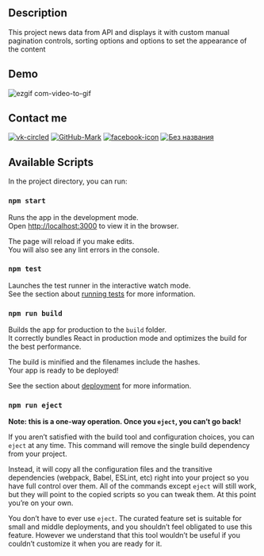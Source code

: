 ## Description

This project news data from API and displays it with custom manual pagination controls, sorting options and options to set the appearance of the content

## Demo

![ezgif com-video-to-gif](https://user-images.githubusercontent.com/58889535/89740747-39ebef80-da94-11ea-9dba-a40f3111be89.gif)

## Contact me

  [![vk-circled](https://user-images.githubusercontent.com/58889535/89698231-c5487200-d928-11ea-9d07-9944325a9a87.png)][1]
  [![GitHub-Mark](https://user-images.githubusercontent.com/58889535/89699556-730b4f00-d930-11ea-83c1-73751ff7d5a4.png)][2]
  [![facebook-icon](https://user-images.githubusercontent.com/58889535/89699367-10fe1a00-d92f-11ea-8f39-23be6b83cc24.png)][3]
  [![Без названия](https://user-images.githubusercontent.com/58889535/89699659-0c3a6580-d931-11ea-972f-a1ee49c1b320.jpeg)][4]

## Available Scripts

In the project directory, you can run:

### `npm start`

Runs the app in the development mode.<br />
Open [http://localhost:3000](http://localhost:3000) to view it in the browser.

The page will reload if you make edits.<br />
You will also see any lint errors in the console.

### `npm test`

Launches the test runner in the interactive watch mode.<br />
See the section about [running tests](https://facebook.github.io/create-react-app/docs/running-tests) for more information.

### `npm run build`

Builds the app for production to the `build` folder.<br />
It correctly bundles React in production mode and optimizes the build for the best performance.

The build is minified and the filenames include the hashes.<br />
Your app is ready to be deployed!

See the section about [deployment](https://facebook.github.io/create-react-app/docs/deployment) for more information.

### `npm run eject`

**Note: this is a one-way operation. Once you `eject`, you can’t go back!**

If you aren’t satisfied with the build tool and configuration choices, you can `eject` at any time. This command will remove the single build dependency from your project.

Instead, it will copy all the configuration files and the transitive dependencies (webpack, Babel, ESLint, etc) right into your project so you have full control over them. All of the commands except `eject` will still work, but they will point to the copied scripts so you can tweak them. At this point you’re on your own.

You don’t have to ever use `eject`. The curated feature set is suitable for small and middle deployments, and you shouldn’t feel obligated to use this feature. However we understand that this tool wouldn’t be useful if you couldn’t customize it when you are ready for it.

[1]: https://vk.com/ahty2
[2]: https://github.com/AkhtemWays
[3]: https://www.facebook.com/ahtem.salihov
[4]: https://twitter.com/Akhtem5
